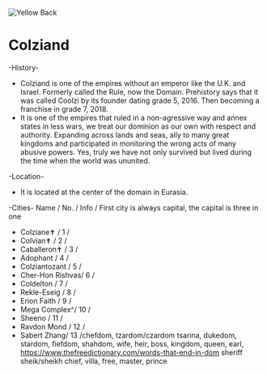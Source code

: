![Yellow Back](https://user-images.githubusercontent.com/97926104/175311164-993b1068-c3b3-4da3-920e-57becd93b676.jpg)
# Colziand #

-History-
* Colziand is one of the empires without an emperor like the U.K. and Israel. Formerly called the Rule, now the Domain. Prehistory says that it was called Coolzi by its founder dating grade 5, 2016. Then becoming a franchise in grade 7, 2018.
* It is one of the empires that ruled in a non-agressive way and annex states in less wars, we treat our dominion as our own with respect and authority. Expanding across lands and seas, ally to many great kingdoms and participated in monitoring the wrong acts of many abusive powers. Yes, truly we have not only survived but lived during the time when the world was ununited.

-Location-
* It is located at the center of the domain in Eurasia.

-Cities-
Name  /   No.    /   Info    /   First city is always capital, the capital is three in one
* Colziane✝   /   1   /   
* Colvian✝   /   2   /   
* Caballeron✝  / 3   /     
* Adophant  /   4   / 
* Colziantozant /  5  / 
* Cher-Hon Rishvas/ 6 / 
* Coldelton   /   7 / 
* Rekle-Eseig /   8 / 
* Erion Faith /   9 / 
* Mega Complex^/  10 /
* Sheeno    /   11  /
* Ravdon Mond / 12  /
* Sabert Zhang/  13 /chefdom, tzardom/czardom tsarina, dukedom, stardom, fiefdom, shahdom, wife, heir, boss, kingdom, queen, earl, https://www.thefreedictionary.com/words-that-end-in-dom sheriff sheik/sheikh chief, villa, free, master, prince
